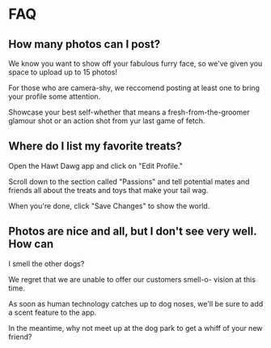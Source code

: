 # FAQ


## How many photos can I post?

We know you want to show off your fabulous furry face, so we've given 
you space to upload up to 15 photos!

For those who are camera-shy, we reccomend posting at least one to bring
your profile some attention.

Showcase your best self-whether that means a fresh-from-the-groomer glamour 
shot or an action shot from yur last game of fetch.

## Where do I list my favorite treats?

Open the Hawt Dawg app and click on "Edit Profile."

Scroll down to the section called "Passions" and tell
potential mates and friends all about the treats and toys
that make your tail wag.

When you're done, click "Save Changes" to show the world.


## Photos are nice and all, but I don't see very well. How can
I smell the other dogs?

We regret that we are unable to offer our customers smell-o-
vision at this time.

As soon as human technology catches up to dog noses, we'll be 
sure to add a scent feature to the app.

In the meantime, why not meet up at the dog park to get a whiff
of your new friend?